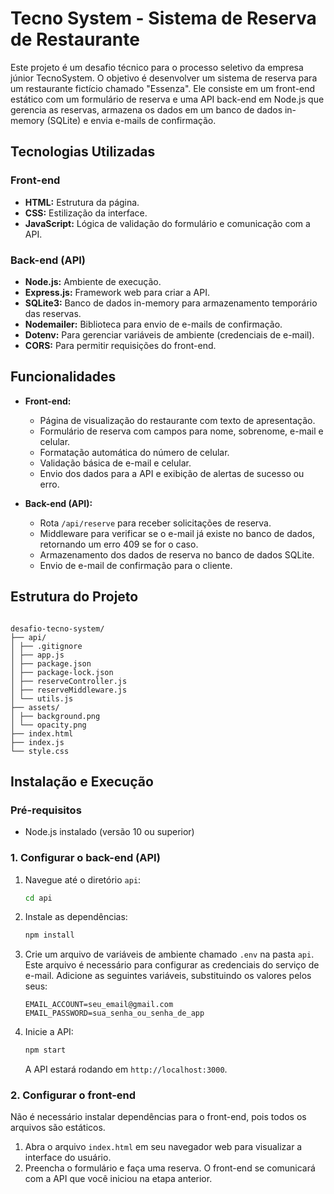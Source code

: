 # Tecno System - Sistema de Reserva de Restaurante

Este projeto é um desafio técnico para o processo seletivo da empresa júnior TecnoSystem. O objetivo é desenvolver um sistema de reserva para um restaurante fictício chamado "Essenza". Ele consiste em um front-end estático com um formulário de reserva e uma API back-end em Node.js que gerencia as reservas, armazena os dados em um banco de dados in-memory (SQLite) e envia e-mails de confirmação.

## Tecnologias Utilizadas

### Front-end

- **HTML:** Estrutura da página.
- **CSS:** Estilização da interface.
- **JavaScript:** Lógica de validação do formulário e comunicação com a API.

### Back-end (API)

- **Node.js:** Ambiente de execução.
- **Express.js:** Framework web para criar a API.
- **SQLite3:** Banco de dados in-memory para armazenamento temporário das reservas.
- **Nodemailer:** Biblioteca para envio de e-mails de confirmação.
- **Dotenv:** Para gerenciar variáveis de ambiente (credenciais de e-mail).
- **CORS:** Para permitir requisições do front-end.

## Funcionalidades

- **Front-end:**

  - Página de visualização do restaurante com texto de apresentação.
  - Formulário de reserva com campos para nome, sobrenome, e-mail e celular.
  - Formatação automática do número de celular.
  - Validação básica de e-mail e celular.
  - Envio dos dados para a API e exibição de alertas de sucesso ou erro.

- **Back-end (API):**
  - Rota `/api/reserve` para receber solicitações de reserva.
  - Middleware para verificar se o e-mail já existe no banco de dados, retornando um erro 409 se for o caso.
  - Armazenamento dos dados de reserva no banco de dados SQLite.
  - Envio de e-mail de confirmação para o cliente.

## Estrutura do Projeto

```

desafio-tecno-system/
├── api/
│ ├── .gitignore
│ ├── app.js
│ ├── package.json
│ ├── package-lock.json
│ ├── reserveController.js
│ ├── reserveMiddleware.js
│ └── utils.js
├── assets/
│ ├── background.png
│ └── opacity.png
├── index.html
├── index.js
└── style.css

```

## Instalação e Execução

### Pré-requisitos

- Node.js instalado (versão 10 ou superior)

### 1. Configurar o back-end (API)

1.  Navegue até o diretório `api`:

    ```bash
    cd api
    ```

2.  Instale as dependências:

    ```bash
    npm install
    ```

3.  Crie um arquivo de variáveis de ambiente chamado `.env` na pasta `api`. Este arquivo é necessário para configurar as credenciais do serviço de e-mail. Adicione as seguintes variáveis, substituindo os valores pelos seus:

    ```
    EMAIL_ACCOUNT=seu_email@gmail.com
    EMAIL_PASSWORD=sua_senha_ou_senha_de_app
    ```

4.  Inicie a API:
    ```bash
    npm start
    ```
    A API estará rodando em `http://localhost:3000`.

### 2. Configurar o front-end

Não é necessário instalar dependências para o front-end, pois todos os arquivos são estáticos.

1.  Abra o arquivo `index.html` em seu navegador web para visualizar a interface do usuário.
2.  Preencha o formulário e faça uma reserva. O front-end se comunicará com a API que você iniciou na etapa anterior.

